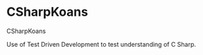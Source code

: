 CSharpKoans
===========

CSharpKoans

Use of Test Driven Development to test understanding of C Sharp.